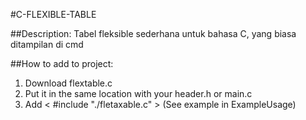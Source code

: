 #C-FLEXIBLE-TABLE

##Description:
Tabel fleksible sederhana untuk bahasa C, yang biasa ditampilan di cmd

##How to add to project:
1. Download flextable.c
2. Put it in the same location with your header.h or main.c
3. Add < #include "./fletaxable.c" > (See example in ExampleUsage)
